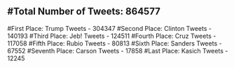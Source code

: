#Total Number of Tweets: 864577 
---
#First Place: Trump Tweets - 304347
#Second Place: Clinton Tweets - 140193
#Third Place: Jeb! Tweets - 124511
#Fourth Place: Cruz Tweets - 117058
#Fifth Place: Rubio Tweets - 80813
#Sixth Place: Sanders Tweets - 67552
#Seventh Place: Carson Tweets - 17858
#Last Place: Kasich Tweets - 12245
